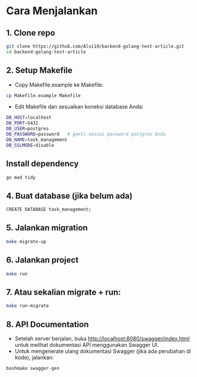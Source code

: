 # Cara Menjalankan

## 1. Clone repo
```bash
git clone https://github.com/Alvi19/backend-golang-test-article.git
cd backend-golang-test-article
```

## 2. Setup Makefile
- Copy Makefile.example ke Makefile:
```bash
cp Makefile.example Makefile
```
- Edit Makefile dan sesuaikan koneksi database Anda:
```bash
DB_HOST=localhost
DB_PORT=5432
DB_USER=postgres
DB_PASSWORD=password   # ganti sesuai password postgres Anda
DB_NAME=task_management
DB_SSLMODE=disable
```

## Install dependency
```bash
go mod tidy
```

## 4. Buat database (jika belum ada)
```bash
CREATE DATABASE task_management;
```

## 5. Jalankan migration
```bash
make migrate-up
```

## 6. Jalankan project
```bash
make run
```
## 7. Atau sekalian migrate + run:
```bash
make run-migrate
```
## 8. API Documentation
- Setelah server berjalan, buka [http://localhost:8080/swagger/index.html](http://localhost:8080/swagger/index.html) untuk melihat dokumentasi API menggunakan Swagger UI.
- Untuk mengenerate ulang dokumentasi Swagger (jika ada perubahan di kode), jalankan:
```bash
bashmake swagger-gen
```